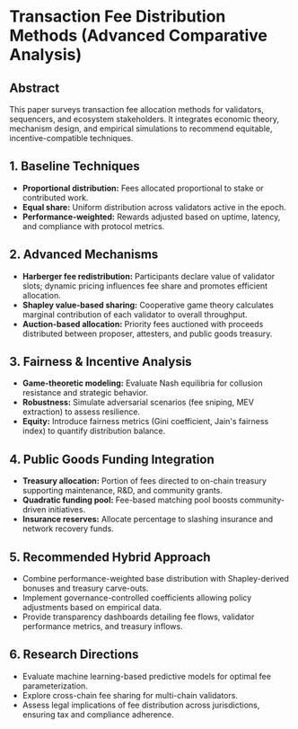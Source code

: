 # Transaction Fee Distribution Methods (Advanced Comparative Analysis)

## Abstract
This paper surveys transaction fee allocation methods for validators, sequencers, and ecosystem stakeholders. It integrates economic theory, mechanism design, and empirical simulations to recommend equitable, incentive-compatible techniques.

## 1. Baseline Techniques
- **Proportional distribution:** Fees allocated proportional to stake or contributed work.
- **Equal share:** Uniform distribution across validators active in the epoch.
- **Performance-weighted:** Rewards adjusted based on uptime, latency, and compliance with protocol metrics.

## 2. Advanced Mechanisms
- **Harberger fee redistribution:** Participants declare value of validator slots; dynamic pricing influences fee share and promotes efficient allocation.
- **Shapley value-based sharing:** Cooperative game theory calculates marginal contribution of each validator to overall throughput.
- **Auction-based allocation:** Priority fees auctioned with proceeds distributed between proposer, attesters, and public goods treasury.

## 3. Fairness & Incentive Analysis
- **Game-theoretic modeling:** Evaluate Nash equilibria for collusion resistance and strategic behavior.
- **Robustness:** Simulate adversarial scenarios (fee sniping, MEV extraction) to assess resilience.
- **Equity:** Introduce fairness metrics (Gini coefficient, Jain's fairness index) to quantify distribution balance.

## 4. Public Goods Funding Integration
- **Treasury allocation:** Portion of fees directed to on-chain treasury supporting maintenance, R&D, and community grants.
- **Quadratic funding pool:** Fee-based matching pool boosts community-driven initiatives.
- **Insurance reserves:** Allocate percentage to slashing insurance and network recovery funds.

## 5. Recommended Hybrid Approach
- Combine performance-weighted base distribution with Shapley-derived bonuses and treasury carve-outs.
- Implement governance-controlled coefficients allowing policy adjustments based on empirical data.
- Provide transparency dashboards detailing fee flows, validator performance metrics, and treasury inflows.

## 6. Research Directions
- Evaluate machine learning-based predictive models for optimal fee parameterization.
- Explore cross-chain fee sharing for multi-chain validators.
- Assess legal implications of fee distribution across jurisdictions, ensuring tax and compliance adherence.
